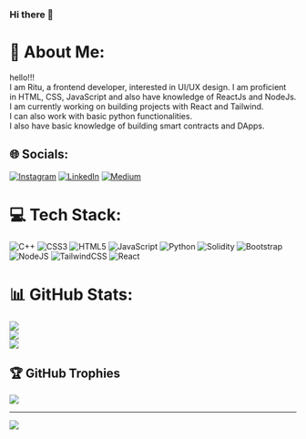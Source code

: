 ### Hi there 👋
# 💫 About Me:
hello!!! <br>I am Ritu, a frontend developer, interested in UI/UX design. I am proficient<br>in HTML, CSS, JavaScript and also have knowledge of ReactJs and NodeJs.<br>I am currently working on building projects with React and Tailwind.<br>I can also work with basic python functionalities.<br>I also have basic knowledge of building smart contracts and DApps.


## 🌐 Socials:
[![Instagram](https://img.shields.io/badge/Instagram-%23E4405F.svg?logo=Instagram&logoColor=white)](https://instagram.com/riitu14) [![LinkedIn](https://img.shields.io/badge/LinkedIn-%230077B5.svg?logo=linkedin&logoColor=white)](https://linkedin.com/in/riituv) [![Medium](https://img.shields.io/badge/Medium-12100E?logo=medium&logoColor=white)](https://medium.com/@riitu) 

# 💻 Tech Stack:
![C++](https://img.shields.io/badge/c++-%2300599C.svg?style=for-the-badge&logo=c%2B%2B&logoColor=white) ![CSS3](https://img.shields.io/badge/css3-%231572B6.svg?style=for-the-badge&logo=css3&logoColor=white) ![HTML5](https://img.shields.io/badge/html5-%23E34F26.svg?style=for-the-badge&logo=html5&logoColor=white) ![JavaScript](https://img.shields.io/badge/javascript-%23323330.svg?style=for-the-badge&logo=javascript&logoColor=%23F7DF1E) ![Python](https://img.shields.io/badge/python-3670A0?style=for-the-badge&logo=python&logoColor=ffdd54) ![Solidity](https://img.shields.io/badge/Solidity-%23363636.svg?style=for-the-badge&logo=solidity&logoColor=white) ![Bootstrap](https://img.shields.io/badge/bootstrap-%23563D7C.svg?style=for-the-badge&logo=bootstrap&logoColor=white) ![NodeJS](https://img.shields.io/badge/node.js-6DA55F?style=for-the-badge&logo=node.js&logoColor=white) ![TailwindCSS](https://img.shields.io/badge/tailwindcss-%2338B2AC.svg?style=for-the-badge&logo=tailwind-css&logoColor=white) ![React](https://img.shields.io/badge/react-%2320232a.svg?style=for-the-badge&logo=react&logoColor=%2361DAFB)
# 📊 GitHub Stats:
![](https://github-readme-stats.vercel.app/api?username=riituv&theme=dark&hide_border=true&include_all_commits=false&count_private=false)<br/>
![](https://github-readme-streak-stats.herokuapp.com/?user=riituv&theme=dark&hide_border=true)<br/>
![](https://github-readme-stats.vercel.app/api/top-langs/?username=riituv&theme=dark&hide_border=true&include_all_commits=false&count_private=false&layout=compact)

## 🏆 GitHub Trophies
![](https://github-profile-trophy.vercel.app/?username=riituv&theme=radical&no-frame=true&no-bg=true&margin-w=4)

---
[![](https://visitcount.itsvg.in/api?id=riituv&icon=1&color=6)](https://visitcount.itsvg.in)

<!-- Proudly created with GPRM ( https://gprm.itsvg.in ) -->
